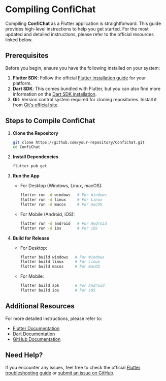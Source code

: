# Compiling ConfiChat

Compiling **ConfiChat** as a Flutter application is straightforward. This guide provides high-level instructions to help you get started. For the most updated and detailed instructions, please refer to the official resources linked below.

## Prerequisites

Before you begin, ensure you have the following installed on your system:

1. **Flutter SDK**: Follow the official [Flutter installation guide](https://flutter.dev/docs/get-started/install) for your platform.
2. **Dart SDK**: This comes bundled with Flutter, but you can also find more information on the [Dart SDK installation](https://dart.dev/get-dart).
3. **Git**: Version control system required for cloning repositories. Install it from [Git's official site](https://git-scm.com/).

## Steps to Compile ConfiChat

1. **Clone the Repository**
   ```bash
   git clone https://github.com/your-repository/ConfiChat.git
   cd ConfiChat
   ```

2. **Install Dependencies**
   ```bash
   flutter pub get
   ```

3. **Run the App**
   - For Desktop (Windows, Linux, macOS):
     ```bash
     flutter run -d windows   # For Windows
     flutter run -d linux     # For Linux
     flutter run -d macos     # For macOS
     ```
   - For Mobile (Android, iOS):
     ```bash
     flutter run -d android   # For Android
     flutter run -d ios       # For iOS
     ```

4. **Build for Release**
   - For Desktop:
     ```bash
     flutter build windows   # For Windows
     flutter build linux     # For Linux
     flutter build macos     # For macOS
     ```
   - For Mobile:
     ```bash
     flutter build apk       # For Android
     flutter build ios       # For iOS
     ```

## Additional Resources

For more detailed instructions, please refer to:

- [Flutter Documentation](https://flutter.dev/docs)
- [Dart Documentation](https://dart.dev/guides)
- [GitHub Documentation](https://docs.github.com/en)

## Need Help?

If you encounter any issues, feel free to check the official [Flutter troubleshooting guide](https://flutter.dev/docs/get-started/install/troubleshoot) or [submit an issue on GitHub](https://github.com/your-repository/ConfiChat/issues).

